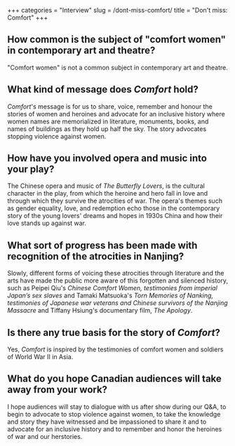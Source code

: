 +++
categories = "Interview"
slug = /dont-miss-comfort/
title = "Don&#039;t miss: Comfort"
+++

## How common is the subject of "comfort women" in contemporary art and theatre? 

"Comfort women" is not a common subject in contemporary art and theatre.

## What kind of message does *Comfort* hold?

*Comfort*'s message is for us to share, voice, remember and honour the stories of women and heroines and advocate for an inclusive history where women names are memorialized in literature, monuments, books, and names of buildings as they hold up half the sky.  The story advocates stopping violence against women.

## How have you involved opera and music into your play?

The Chinese opera and music of *The Butterfly Lovers*, is the cultural character in the play, from which the heroine and hero fall in love and through which they survive the atrocities of war.  The opera's themes such as gender equality, love, and redemption echo those in the contemporary story of the young lovers' dreams and hopes in 1930s China and how their love stands up against war.

## What sort of progress has been made with recognition of the atrocities in Nanjing?

Slowly, different forms of voicing these atrocities through literature and the arts have made the public more aware of this forgotten and silenced history, such as Peipei Qiu's *Chinese Comfort Women, testimonies from imperial Japan’s sex slaves* and Tamaki Matsuoka's *Torn Memories of Nanking, testimonies of Japanese war veterans and Chinese survivors of the Nanjing Massacre* and Tiffany Hsiung's documentary film, *The Apology*.

## Is there any true basis for the story of *Comfort*?

Yes, *Comfort* is inspired by the testimonies of comfort women and soldiers of World War II in Asia.

## What do you hope Canadian audiences will take away from your work?

I hope audiences will stay to dialogue with us after show during our Q&A, to begin to advocate to stop violence against women, to take the knowledge and story they have witnessed and be impassioned to share it and to advocate for an inclusive history and to remember and honor the heroines of war and our herstories. 
